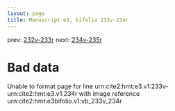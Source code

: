 ```yaml
---
layout: page
title: Manuscript e3, bifolio 233v-234r
---
```


prev: [232v-233r](../232v-233r/) next: [234v-235r](../234v-235r/)

# Bad data

Unable to format page for line urn:cite2:hmt:e3.v1:233v-urn:cite2:hmt:e3.v1:234r with image reference urn:cite2:hmt:e3bifolio.v1:vb_233v_234r
